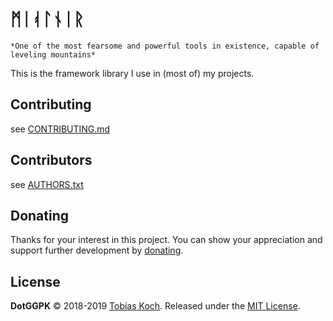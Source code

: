 # ᛗᛁᚮᛚᚾᛁᚱ

    *One of the most fearsome and powerful tools in existence, capable of leveling mountains*

This is the framework library I use in (most of) my projects.

## Contributing
see [CONTRIBUTING.md](https://gitlab.com/tobiaskoch/DotGGPK/blob/master/CONTRIBUTING.md)

## Contributors
see [AUTHORS.txt](https://gitlab.com/tobiaskoch/DotGGPK/blob/master/AUTHORS.txt)

## Donating
Thanks for your interest in this project. You can show your appreciation and support further development by [donating](https://www.tk-software.de/donate).

## License
**DotGGPK** © 2018-2019  [Tobias Koch](https://www.tk-software.de). Released under the [MIT License](https://gitlab.com/tobiaskoch/DotGGPK/blob/master/LICENSE.md).
